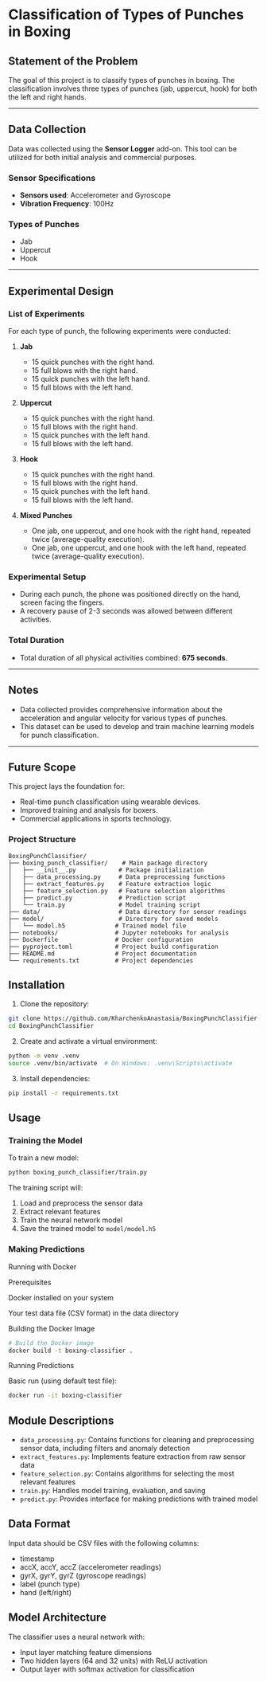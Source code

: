 # Classification of Types of Punches in Boxing

## Statement of the Problem
The goal of this project is to classify types of punches in boxing. The classification involves three types of punches (jab, uppercut, hook) for both the left and right hands.

---

## Data Collection
Data was collected using the **Sensor Logger** add-on. This tool can be utilized for both initial analysis and commercial purposes.

### Sensor Specifications
- **Sensors used**: Accelerometer and Gyroscope
- **Vibration Frequency**: 100Hz

### Types of Punches
- Jab
- Uppercut
- Hook

---

## Experimental Design

### List of Experiments
For each type of punch, the following experiments were conducted:

1. **Jab**
   - 15 quick punches with the right hand.
   - 15 full blows with the right hand.
   - 15 quick punches with the left hand.
   - 15 full blows with the left hand.

2. **Uppercut**
   - 15 quick punches with the right hand.
   - 15 full blows with the right hand.
   - 15 quick punches with the left hand.
   - 15 full blows with the left hand.

3. **Hook**
   - 15 quick punches with the right hand.
   - 15 full blows with the right hand.
   - 15 quick punches with the left hand.
   - 15 full blows with the left hand.

4. **Mixed Punches**
   - One jab, one uppercut, and one hook with the right hand, repeated twice (average-quality execution).
   - One jab, one uppercut, and one hook with the left hand, repeated twice (average-quality execution).

### Experimental Setup
- During each punch, the phone was positioned directly on the hand, screen facing the fingers.
- A recovery pause of 2-3 seconds was allowed between different activities.

### Total Duration
- Total duration of all physical activities combined: **675 seconds**.

---

## Notes
- Data collected provides comprehensive information about the acceleration and angular velocity for various types of punches.
- This dataset can be used to develop and train machine learning models for punch classification.

---

## Future Scope
This project lays the foundation for:
- Real-time punch classification using wearable devices.
- Improved training and analysis for boxers.
- Commercial applications in sports technology.



### **Project Structure**
```
BoxingPunchClassifier/
├── boxing_punch_classifier/    # Main package directory
│   ├── __init__.py            # Package initialization
│   ├── data_processing.py     # Data preprocessing functions
│   ├── extract_features.py    # Feature extraction logic
│   ├── feature_selection.py   # Feature selection algorithms
│   ├── predict.py             # Prediction script
│   └── train.py               # Model training script
├── data/                      # Data directory for sensor readings
├── model/                     # Directory for saved models
│   └── model.h5              # Trained model file
├── notebooks/                # Jupyter notebooks for analysis
├── Dockerfile                # Docker configuration
├── pyproject.toml            # Project build configuration
├── README.md                 # Project documentation
└── requirements.txt          # Project dependencies
```

## Installation

1. Clone the repository:
```bash
git clone https://github.com/KharchenkoAnastasia/BoxingPunchClassifier.git
cd BoxingPunchClassifier
```

2. Create and activate a virtual environment:
```bash
python -m venv .venv
source .venv/bin/activate  # On Windows: .venv\Scripts\activate
```

3. Install dependencies:
```bash
pip install -r requirements.txt
```

## Usage

### Training the Model

To train a new model:

```bash
python boxing_punch_classifier/train.py

```

The training script will:
1. Load and preprocess the sensor data
2. Extract relevant features
3. Train the neural network model
4. Save the trained model to `model/model.h5`

### Making Predictions

Running with Docker

Prerequisites

Docker installed on your system

Your test data file (CSV format) in the data directory

Building the Docker Image
```bash
# Build the Docker image
docker build -t boxing-classifier .
```

Running Predictions

Basic run (using default test file):

```bash
docker run -it boxing-classifier
```


## Module Descriptions

- `data_processing.py`: Contains functions for cleaning and preprocessing sensor data, including filters and anomaly detection
- `extract_features.py`: Implements feature extraction from raw sensor data
- `feature_selection.py`: Contains algorithms for selecting the most relevant features
- `train.py`: Handles model training, evaluation, and saving
- `predict.py`: Provides interface for making predictions with trained model

## Data Format

Input data should be CSV files with the following columns:
- timestamp
- accX, accY, accZ (accelerometer readings)
- gyrX, gyrY, gyrZ (gyroscope readings)
- label (punch type)
- hand (left/right)

## Model Architecture

The classifier uses a neural network with:
- Input layer matching feature dimensions
- Two hidden layers (64 and 32 units) with ReLU activation
- Output layer with softmax activation for classification




